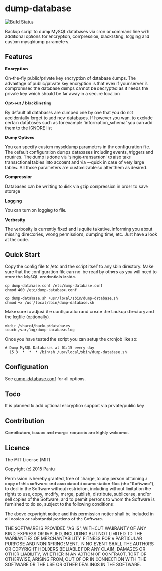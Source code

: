 # dump-database
[![Build Status](https://travis-ci.org/cytopia/dump-database.svg?branch=master)](https://travis-ci.org/cytopia/dump-database)

Backup script to dump MySQL databases via cron or command line with additional options for encryption, compression, blacklisting, logging and custom mysqldump parameters.

## Features

**Encryption**

On-the-fly public/private key encryption of database dumps. The advantage of public/private key encryption is
that even if your server is compromised the database dumps cannot be decrypted as it needs the private key which
should be far away in a secure location

**Opt-out / blacklinsting**

By default all databases are dumped one by one that you do not accidentally forget to add new databases.
If however you want to exclude certain databases such as for example 'information_schema' you can add them to the IGNORE list

**Dump Options**

You can specify custom mysqldump parameters in the configuration file. The default configuration dumps databases including events, triggers and routines.
The dump is done via 'single-transaction' to also take transactional tables into account and via --quick in case of very large tables.
All those parameters are customizable so alter them as desired.

**Compression**

Databases can be writting to disk via gzip compression in order to save storage

**Logging**

You can turn on logging to file.


**Verbosity**

The verbosity is currently fixed and is quite talkative. Informing you about missing directories, wrong permissions, dumping time, etc. Just have a look at the code.



## Quick Start

Copy the config file to /etc and the script itself to any sbin directory.
Make sure that the configuration file can not be read by others as you will need to store the MySQL credentials inside.
```shell
cp dump-database.conf /etc/dump-database.conf
chmod 400 /etc/dump-database.conf

cp dump-database.sh /usr/local/sbin/dump-database.sh
chmod +x /usr/local/sbin/dump-database.sh
```

Make sure to adjust the configuration and create the backup directory and the logfile (optionally).
```
mkdir /shared/backup/databases
touch /var/log/dump-database.log
```

Once you have tested the script you can setup the cronjob like so:
```
# Dump MySQL Databases at 03:15 every day
  15 3  *  *  * /bin/sh /usr/local/sbin/dump-database.sh
```


## Configuration
See [dump-database.conf](dump-database.conf) for all options.




## Todo
It is planned to add optional encryption support via private/public key


## Contribution
Contributers, issues and merge-requests are highly welcome.



## Licence
The MIT License (MIT)

Copyright (c) 2015 Pantu

Permission is hereby granted, free of charge, to any person obtaining a copy
of this software and associated documentation files (the "Software"), to deal
in the Software without restriction, including without limitation the rights
to use, copy, modify, merge, publish, distribute, sublicense, and/or sell
copies of the Software, and to permit persons to whom the Software is
furnished to do so, subject to the following conditions:

The above copyright notice and this permission notice shall be included in all
copies or substantial portions of the Software.

THE SOFTWARE IS PROVIDED "AS IS", WITHOUT WARRANTY OF ANY KIND, EXPRESS OR
IMPLIED, INCLUDING BUT NOT LIMITED TO THE WARRANTIES OF MERCHANTABILITY,
FITNESS FOR A PARTICULAR PURPOSE AND NONINFRINGEMENT. IN NO EVENT SHALL THE
AUTHORS OR COPYRIGHT HOLDERS BE LIABLE FOR ANY CLAIM, DAMAGES OR OTHER
LIABILITY, WHETHER IN AN ACTION OF CONTRACT, TORT OR OTHERWISE, ARISING FROM,
OUT OF OR IN CONNECTION WITH THE SOFTWARE OR THE USE OR OTHER DEALINGS IN THE
SOFTWARE.
